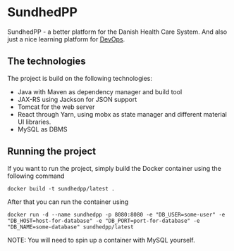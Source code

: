 # SundhedPP
SundhedPP - a better platform for the Danish Health Care System.
And also just a nice learning platform for [DevOps](https://kurser.dtu.dk/course/62582).

## The technologies
The project is build on the following technologies:
- Java with Maven as dependency manager and build tool
- JAX-RS using Jackson for JSON support
- Tomcat for the web server
- React through Yarn, using mobx as state manager and  different material UI libraries.
- MySQL as DBMS

## Running the project
If you want to run the project, simply build the Docker container using the following command

``docker build -t sundhedpp/latest .``

After that you can run the container using

``docker run -d --name sundhedpp
-p 8080:8080
-e "DB_USER=some-user"
-e "DB_HOST=host-for-database"
-e "DB_PORT=port-for-database"
-e "DB_NAME=some-database"
sundhedpp/latest``

NOTE: You will need to spin up a container with MySQL yourself. 